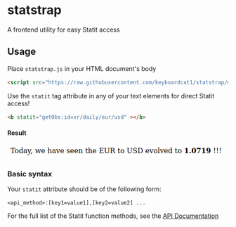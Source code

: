 # statstrap

A frontend utility for easy Statit access

## Usage

Place `statstrap.js` in your HTML document's body 

```html
<script src="https://raw.githubusercontent.com/keyboardcat1/statstrap/main/src/statstrap.py"></script>
```

Use the `statit` tag attribute in any of your text elements for direct Statit access!

```html
<b statit="getObs:id=xr/daily/eur/usd" ></b>
```

#### Result

<img src="examples/image.png"/>


### Basic syntax

Your `statit` attribute should be of the following form:

```
<api_method>:[key1=value1],[key2=value2] ...
```

For the full list of the Statit function methods, see the [API Documentation]()